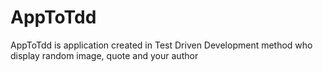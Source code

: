 # AppToTdd
AppToTdd is application created in Test Driven Development method who display random image, quote and your author
